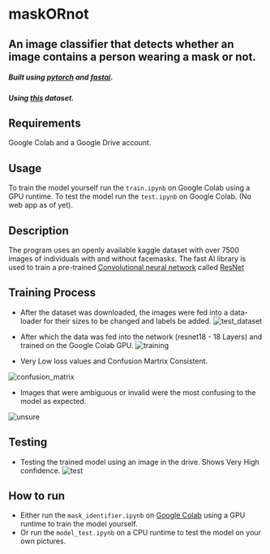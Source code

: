 # maskORnot
## An image classifier that detects whether an image contains a person wearing a mask or not.


##### Built using [pytorch](https://pytorch.org/) and [fastai](https://www.fast.ai/).
##### Using [this](https://www.kaggle.com/omkargurav/face-mask-dataset) dataset.

## Requirements
Google Colab and a Google Drive account.

## Usage
To train the model yourself run the `train.ipynb` on Google Colab using a GPU runtime.
To test the model run the `test.ipynb` on Google Colab. (No web app as of yet).

## Description

The program uses an openly available kaggle dataset with over 7500 images of individuals with and without facemasks.
The fast AI library is used to train a pre-trained [Convolutional neural network](https://en.wikipedia.org/wiki/Convolutional_neural_network) called [ResNet](https://pytorch.org/hub/pytorch_vision_resnet/)

## Training Process

- After the dataset was downloaded, the images were fed into a data-loader for their sizes to be changed and labels be added.
![test_dataset](https://user-images.githubusercontent.com/40688468/118412609-5d436b00-b6b4-11eb-9013-c75e39925230.png)

- After which the data was fed into the network (resnet18 - 18 Layers) and trained on the Google Colab GPU.
![training](https://user-images.githubusercontent.com/40688468/118412650-9d0a5280-b6b4-11eb-983f-44d2e7c047b9.png)


- Very Low loss values and Confusion Martrix Consistent.

![confusion_matrix](https://user-images.githubusercontent.com/40688468/118412735-15711380-b6b5-11eb-8ec8-672f41fdf4d8.png)

- Images that were ambiguous or invalid were the most confusing to the model as expected.

![unsure](https://user-images.githubusercontent.com/40688468/118412811-7bf63180-b6b5-11eb-8871-8e7f9356b14b.png)


## Testing

- Testing the trained model using an image in the drive. Shows Very High confidence.
![test](https://user-images.githubusercontent.com/40688468/118412842-a6e08580-b6b5-11eb-8520-b4db7b2a4e66.png)


## How to run

- Either run the ```mask_identifier.ipynb``` on [Google Colab](https://colab.research.google.com/) using a GPU runtime to train the model yourself.
- Or run the ```model_test.ipynb``` on a CPU runtime to test the model on your own pictures.
